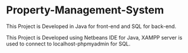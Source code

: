 # Property-Management-System
This Project is Developed in Java for front-end and SQL for back-end.

This Project is Developed using Netbeans IDE for Java, XAMPP server is used to connect to localhost-phpmyadmin for SQL.
